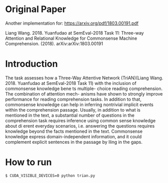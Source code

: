 # Original Paper

Another implementation for: https://arxiv.org/pdf/1803.00191.pdf

Liang Wang. 2018. Yuanfudao at SemEval-2018 Task 11: Three-way Attention and Relational Knowledge for Commonsense Machine Comprehension. (2018). arXiv:arXiv:1803.00191 <MIT License>
  
  
# Introduction

The task assesses how a Three-Way Attentive Network (TriAN)(Liang Wang. 2018. Yuanfudao at SemEval-2018 Task 11) with the inclusion of commonsense knowledge bene ts multiple- choice reading comprehension. The combination of attention mech- anisms have shown to strongly improve performance for reading comprehension tasks. In addition to that, commonsense knowledge can help in inferring nontrivial implicit events within the comprehension passage. Usually, in addition to what is mentioned in the text, a substantial number of questions in the comprehension task requires inference using common sense knowledge about di erent everyday scenarios, i.e. answering the questions requires knowledge beyond the facts mentioned in the text. Commonsense knowledge express domain-independent information, and it could complement explicit sentences in the passage by  lling in the gaps.


# How to run

```sh
$ CUDA_VISIBLE_DEVICES=0 python trian.py
